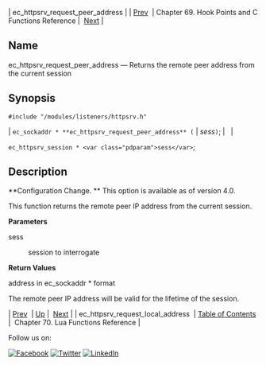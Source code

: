 | ec_httpsrv_request_peer_address |
| [Prev](apis.ec_httpsrv_request_local_address.php)  | Chapter 69. Hook Points and C Functions Reference |  [Next](lua.function.details.php) |

<a name="apis.ec_httpsrv_request_peer_address"></a>
## Name

ec_httpsrv_request_peer_address — Returns the remote peer address from the current session

## Synopsis

`#include "/modules/listeners/httpsrv.h"`

| `ec_sockaddr * **ec_httpsrv_request_peer_address** (` | <var class="pdparam">sess</var>`)`; |   |

`ec_httpsrv_session * <var class="pdparam">sess</var>`;<a name="idp7276464"></a>
## Description

**Configuration Change. ** This option is available as of version 4.0.

This function returns the remote peer IP address from the current session.

**Parameters**

<dl class="variablelist">

<dt>sess</dt>

<dd>

session to interrogate

</dd>

</dl>

**Return Values**

address in ec_sockaddr * format

The remote peer IP address will be valid for the lifetime of the session.

| [Prev](apis.ec_httpsrv_request_local_address.php)  | [Up](hooks.php) |  [Next](lua.function.details.php) |
| ec_httpsrv_request_local_address  | [Table of Contents](index.php) |  Chapter 70. Lua Functions Reference |

Follow us on:

[![Facebook](https://support.messagesystems.com/images/icon-facebook.png)](http://www.facebook.com/messagesystems) [![Twitter](https://support.messagesystems.com/images/icon-twitter.png)](http://twitter.com/#!/MessageSystems) [![LinkedIn](https://support.messagesystems.com/images/icon-linkedin.png)](http://www.linkedin.com/company/message-systems)